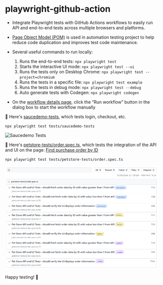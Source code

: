 # playwright-github-action
- Integrate Playwright tests with GitHub Actions workflows to easily run API and end-to-end tests across multiple browsers and platforms.
- [Page Object Model (POM)](https://playwright.dev/docs/pom) is used in automation testing project to help reduce code duplication and improves test code maintenance.
- Several useful commands to run locally:
  1) Runs the end-to-end tests: `npx playwright test`
  2) Starts the interactive UI mode: `npx playwright test --ui`
  3) Runs the tests only on Desktop Chrome: `npx playwright test --project=chromium`
  4) Runs the tests in a specific file: `npx playwright test example`
  5) Runs the tests in debug mode: `npx playwright test --debug`
  6) Auto generate tests with Codegen: `npx playwright codegen`
 
- On the [workflow details page](https://github.com/EmeraldCHEN/playwright-github-action/actions/workflows/playwright.yml?query=branch%3Amain+event%3Aworkflow_dispatch+actor%3AEmeraldCHEN), click the “Run workflow” button in the dialog box to start the workflow manually

📗 Here's <a href="https://github.com/EmeraldCHEN/playwright-github-action/blob/main/tests/saucedemo-tests" target="_blank">saucedemo-tests</a>, which tests login, checkout, etc.

```
npx playwright test tests/saucedemo-tests
```
<img src="https://seleniumbase.github.io/cdn/gif/fast_swag_2.gif" alt="Saucedemo Tests" title="Saucedemo Tests" width="520" />  


📗 Here's <a href="https://github.com/EmeraldCHEN/playwright-github-action/blob/main/tests/petstore-tests/order.spec.ts" target="_blank">petstore-tests/order.spec.ts</a>, which tests the integration of the API and UI on the page: [Find purchase order by ID](https://petstore.swagger.io/#/store/getOrderById)

```
npx playwright test tests/petstore-tests/order.spec.ts
```

<img src='image.png' alt='Test results' title='PetStore Tests' width='520' /> 


Happy testing! 🚀
